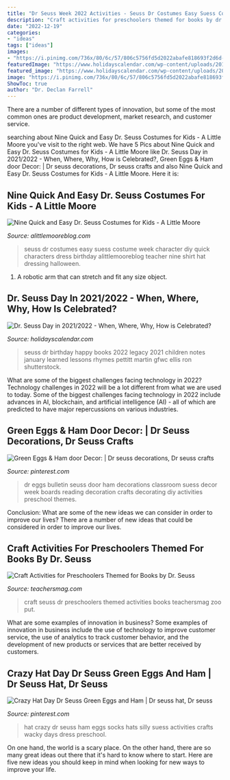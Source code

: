```yaml
---
title: "Dr Seuss Week 2022 Activities - Seuss Dr Costumes Easy Suess Costume Week Character Diy Quick Characters Dress Birthday Alittlemooreblog Teacher Nine Shirt Hat Dressing Halloween"
description: "Craft activities for preschoolers themed for books by dr. seuss"
date: "2022-12-19"
categories:
- "ideas"
tags: ["ideas"]
images:
- "https://i.pinimg.com/736x/80/6c/57/806c5756fd5d2022abafe818693f2d6d--green-eggs-and-ham-bulletin-board-dr-suess-bulletin-board-ideas.jpg"
featuredImage: "https://www.holidayscalendar.com/wp-content/uploads/2016/11/Dr.-Seuss-Day_ss_241393762.jpg"
featured_image: "https://www.holidayscalendar.com/wp-content/uploads/2016/11/Dr.-Seuss-Day_ss_241393762.jpg"
image: "https://i.pinimg.com/736x/80/6c/57/806c5756fd5d2022abafe818693f2d6d--green-eggs-and-ham-bulletin-board-dr-suess-bulletin-board-ideas.jpg"
ShowToc: true
author: "Dr. Declan Farrell"
---
```



There are a number of different types of innovation, but some of the most common ones are product development, market research, and customer service.

	

		
searching about Nine Quick and Easy Dr. Seuss Costumes for Kids - A Little Moore you've visit to the right web. We have 5 Pics about Nine Quick and Easy Dr. Seuss Costumes for Kids - A Little Moore like Dr. Seuss Day in 2021/2022 - When, Where, Why, How is Celebrated?, Green Eggs &amp; Ham door Decor: | Dr seuss decorations, Dr seuss crafts and also Nine Quick and Easy Dr. Seuss Costumes for Kids - A Little Moore. Here it is:
		
    
## Nine Quick And Easy Dr. Seuss Costumes For Kids - A Little Moore

<img loading=lazy src="https://i1.wp.com/www.alittlemooreblog.com/wp-content/uploads/2017/02/img_9772-1.png?fit=683%2C1024" onerror="this.onerror=null;this.src='https://tse2.mm.bing.net/th?id=OIP.V9TF4M-23tisEMwUg1El9gHaLG&amp;pid=15.1';" alt="Nine Quick and Easy Dr. Seuss Costumes for Kids - A Little Moore">

_Source: alittlemooreblog.com_

>seuss dr costumes easy suess costume week character diy quick characters dress birthday alittlemooreblog teacher nine shirt hat dressing halloween. 

	

1. A robotic arm that can stretch and fit any size object.

    
## Dr. Seuss Day In 2021/2022 - When, Where, Why, How Is Celebrated?

<img loading=lazy src="https://www.holidayscalendar.com/wp-content/uploads/2016/11/Dr.-Seuss-Day_ss_241393762.jpg" onerror="this.onerror=null;this.src='https://tse3.mm.bing.net/th?id=OIP.Zm-KurrsVTVYmbJZGZw8zAHaFD&amp;pid=15.1';" alt="Dr. Seuss Day in 2021/2022 - When, Where, Why, How is Celebrated?">

_Source: holidayscalendar.com_

>seuss dr birthday happy books 2022 legacy 2021 children notes january learned lessons rhymes pettitt martin gfwc ellis ron shutterstock. 

	

What are some of the biggest challenges facing technology in 2022?
Technology challenges in 2022 will be a lot different from what we are used to today. Some of the biggest challenges facing technology in 2022 include advances in AI, blockchain, and artificial intelligence (AI) - all of which are predicted to have major repercussions on various industries.

    
## Green Eggs &amp; Ham Door Decor: | Dr Seuss Decorations, Dr Seuss Crafts

<img loading=lazy src="https://i.pinimg.com/736x/80/6c/57/806c5756fd5d2022abafe818693f2d6d--green-eggs-and-ham-bulletin-board-dr-suess-bulletin-board-ideas.jpg" onerror="this.onerror=null;this.src='https://tse2.mm.bing.net/th?id=OIP.4kysSydMPCbMJZHBswxjswHaLf&amp;pid=15.1';" alt="Green Eggs &amp; Ham door Decor: | Dr seuss decorations, Dr seuss crafts">

_Source: pinterest.com_

>dr eggs bulletin seuss door ham decorations classroom suess decor week boards reading decoration crafts decorating diy activities preschool themes. 

	

Conclusion: What are some of the new ideas we can consider in order to improve our lives?
There are a number of new ideas that could be considered in order to improve our lives.

    
## Craft Activities For Preschoolers Themed For Books By Dr. Seuss

<img loading=lazy src="http://teachersmag.com/wp-content/uploads/2020/03/Seuss2-1.jpg" onerror="this.onerror=null;this.src='https://tse1.mm.bing.net/th?id=OIP.5C9D0TuYwHx1BeOtzddD2gHaJ4&amp;pid=15.1';" alt="Craft Activities for Preschoolers Themed for Books by Dr. Seuss">

_Source: teachersmag.com_

>craft seuss dr preschoolers themed activities books teachersmag zoo put. 

	

What are some examples of innovation in business?
Some examples of innovation in business include the use of technology to improve customer service, the use of analytics to track customer behavior, and the development of new products or services that are better received by customers.

    
## Crazy Hat Day Dr Seuss Green Eggs And Ham | Dr Seuss Hat, Dr Seuss

<img loading=lazy src="https://i.pinimg.com/736x/1c/70/8b/1c708b8678285e496643b5178f44c3f1.jpg" onerror="this.onerror=null;this.src='https://tse4.mm.bing.net/th?id=OIP.8FB1Y37_0d6PBU1LmS7vIwHaJ3&amp;pid=15.1';" alt="Crazy Hat Day Dr Seuss Green Eggs and Ham | Dr seuss hat, Dr seuss">

_Source: pinterest.com_

>hat crazy dr seuss ham eggs socks hats silly suess activities crafts wacky days dress preschool. 

	

On one hand, the world is a scary place. On the other hand, there are so many great ideas out there that it's hard to know where to start. Here are five new ideas you should keep in mind when looking for new ways to improve your life.

